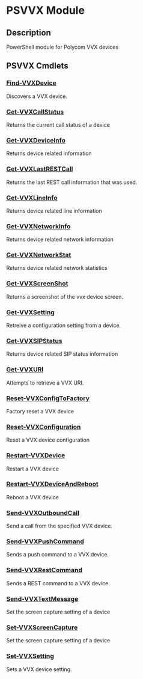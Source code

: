 ﻿---
Module Name: PSVVX
Module Guid: 00000000-0000-0000-0000-000000000000
Download Help Link: https://github.com/zloeber/psvvx/release/PSVVX/docs/PSVVX.md
Help Version: 0.0.6
Locale: en-US
---

# PSVVX Module
## Description
PowerShell module for Polycom VVX devices

## PSVVX Cmdlets
### [Find-VVXDevice](Find-VVXDevice.md)
Discovers a VVX device.

### [Get-VVXCallStatus](Get-VVXCallStatus.md)
Returns the current call status of a device

### [Get-VVXDeviceInfo](Get-VVXDeviceInfo.md)
Returns device related information

### [Get-VVXLastRESTCall](Get-VVXLastRESTCall.md)
Returns the last REST call information that was used.

### [Get-VVXLineInfo](Get-VVXLineInfo.md)
Returns device related line information

### [Get-VVXNetworkInfo](Get-VVXNetworkInfo.md)
Returns device related network information

### [Get-VVXNetworkStat](Get-VVXNetworkStat.md)
Returns device related network statistics

### [Get-VVXScreenShot](Get-VVXScreenShot.md)
Returns a screenshot of the vvx device screen.

### [Get-VVXSetting](Get-VVXSetting.md)
Retreive a configuration setting from a device.

### [Get-VVXSIPStatus](Get-VVXSIPStatus.md)
Returns device related SIP status information

### [Get-VVXURI](Get-VVXURI.md)
Attempts to retrieve a VVX URI.

### [Reset-VVXConfigToFactory](Reset-VVXConfigToFactory.md)
Factory reset a VVX device

### [Reset-VVXConfiguration](Reset-VVXConfiguration.md)
Reset a VVX device configuration

### [Restart-VVXDevice](Restart-VVXDevice.md)
Restart a VVX device

### [Restart-VVXDeviceAndReboot](Restart-VVXDeviceAndReboot.md)
Reboot a VVX device

### [Send-VVXOutboundCall](Send-VVXOutboundCall.md)
Send a call from the specified VVX device.

### [Send-VVXPushCommand](Send-VVXPushCommand.md)
Sends a push command to a VVX device.

### [Send-VVXRestCommand](Send-VVXRestCommand.md)
Sends a REST command to a VVX device.

### [Send-VVXTextMessage](Send-VVXTextMessage.md)
Set the screen capture setting of a device

### [Set-VVXScreenCapture](Set-VVXScreenCapture.md)
Set the screen capture setting of a device

### [Set-VVXSetting](Set-VVXSetting.md)
Sets a VVX device setting.


